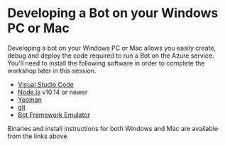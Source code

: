 # Developing a Bot on your Windows PC or Mac
Developing a bot on your Windows PC or Mac allows you easily create, debug and deploy the code required to run a Bot on the Azure service. You'll need to install the following software in order to complete the workshop later in this session.

* [Visual Studio Code](https://code.visualstudio.com/Download)
* [Node.js](https://nodejs.org/en/download/) v10.14 or newer
* [Yeoman](http://yeoman.io)
* [git](https://git-scm.com)
* [Bot Framework Emulator](https://github.com/Microsoft/BotFramework-Emulator)

Binaries and install instructions for both Windows and Mac are available from the links above.
